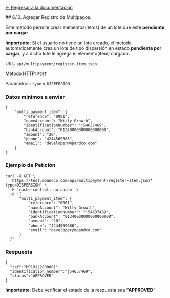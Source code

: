 [<- Regresar a la documentación]({{site.baseurl}}/)

<div id="step510"></div>
## 6.10. Agregar Registro de Multipagos.

Este metodo permite crear elementos(items) de un lote que esté **pendiente por cargar**

**Importante**: Si el usuario no tiene un lote creado, el metodo automaticamente crea un lote de tipo dispersión en estado **pendiente por cargar**, y a dicho lote le agrega el elemento(item) cargado.

URL: `api/multipayment/register-item.json`

Método HTTP: `POST`

Parametros: `type` = `DISPERSION` 

### Datos minimos a enviar

    {
        "multi_payment_item": {
            "reference": "0001",
            "nameAccount": "Witty Growth",
            "identificationNumber": "j54637469",
            "bankAccount": "01340000000000000000",
            "amount": "20",
            "phone": "4244569686",
            "email": "developer@mpandco.com"
        }
    }

### Ejemplo de Petición

    curl -X GET \
      'https://test.mpandco.com/api/multipayment/register-item.json?type=DISPERSION' \
      -H 'cache-control: no-cache' \
      -d '{
          "multi_payment_item": {
              "reference": "0001",
              "nameAccount": "Witty Growth",
              "identificationNumber": "j54637469",
              "bankAccount": "01340000000000000000",
              "amount": "20",
              "phone": "4244569686",
              "email": "developer@mpandco.com"
          }
      }'

### Respuesta
  
    {
      "ref":"MP19122800001",
      "identification_number":"j54637469",
      "status":"APPROVED"
    }

**Importante**: Debe verificar el estado de la respuesta sea **"APPROVED"**
